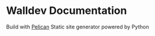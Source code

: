 # Walldev Documentation

Build with [Pelican](https://getpelican.com/)
Static site generator powered by Python


